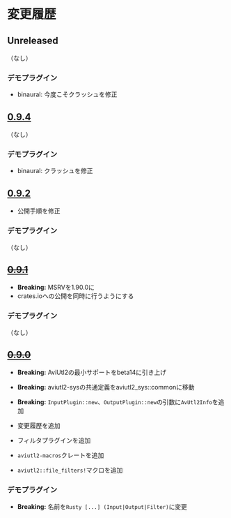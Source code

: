 # 変更履歴

## Unreleased

（なし）

### デモプラグイン

- binaural: 今度こそクラッシュを修正

## [0.9.4](https://github.com/sevenc-nanashi/aviutl2-rs/releases/tag/0.9.4)

（なし）

### デモプラグイン

- binaural: クラッシュを修正

## [0.9.2](https://github.com/sevenc-nanashi/aviutl2-rs/releases/tag/0.9.2)

- 公開手順を修正

### デモプラグイン

（なし）

## <s>[0.9.1](https://github.com/sevenc-nanashi/aviutl2-rs/releases/tag/0.9.1)</s>

- **Breaking:** MSRVを1.90.0に
- crates.ioへの公開を同時に行うようにする

### デモプラグイン

（なし）

## <s>[0.9.0](https://github.com/sevenc-nanashi/aviutl2-rs/releases/tag/0.9.0)</s>

- **Breaking:** AviUtl2の最小サポートをbeta14に引き上げ
- **Breaking:** aviutl2-sysの共通定義をaviutl2_sys::commonに移動
- **Breaking:** `InputPlugin::new`、`OutputPlugin::new`の引数に`AvUtl2Info`を追加

- 変更履歴を追加
- フィルタプラグインを追加
- `aviutl2-macros`クレートを追加
- `aviutl2::file_filters!`マクロを追加

### デモプラグイン

- **Breaking:** 名前を`Rusty [...] (Input|Output|Filter)`に変更
